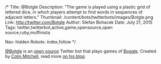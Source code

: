 /*
Title: @Botgle
Description: "The game is played using a plastic grid of lettered dice, in which players attempt to find words in sequences of adjacent letters."
Thumbnail: /content/bots/twitterbots/images/Botgle.png
Link: http://twitter.com/Botgle
Author: Stefan Bohacek
Date: July 21, 2015
Tags: twitter,twitterbot,active,game,opensource,open source,ruby,muffinista

Nav: hidden
Robots: index,follow
*/

[@Botgle](https://twitter.com/Botgle) is an [open source](https://github.com/muffinista/botgle) Twitter bot that plays games of [Boggle](https://en.wikipedia.org/wiki/Boggle). Created by [Colin Mitchell](https://twitter.com/muffinista), read more [on his blog](http://muffinlabs.com/botgle/).